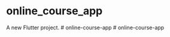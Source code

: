 # online_course_app

A new Flutter project.
#   o n l i n e - c o u r s e - a p p  
 # online-course-app
